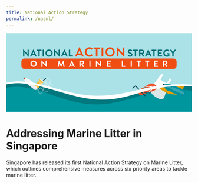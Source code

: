 ```yaml
---
title: National Action Strategy
permalink: /nasml/
---  
```

<img src="/images/nasml/titlebar.png" alt="national action strategy titlebar">

<h1><b>Addressing Marine Litter in Singapore</b></h1>



Singapore has released its first National Action Strategy on Marine Litter, which outlines comprehensive measures across six priority areas to tackle marine litter.
